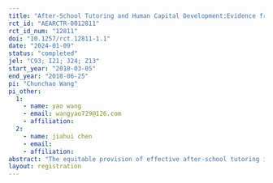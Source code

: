 ```yaml
---
title: "After-School Tutoring and Human Capital Development:Evidence from a Randomized Controlled Trial in China"
rct_id: "AEARCTR-0012811"
rct_id_num: "12811"
doi: "10.1257/rct.12811-1.1"
date: "2024-01-09"
status: "completed"
jel: "C93; I21; J24; Z13"
start_year: "2018-03-05"
end_year: "2018-06-25"
pi: "Chunchao Wang"
pi_other:
  1:
    - name: yao wang
    - email: wangyao729@126.com
    - affiliation: 
  2:
    - name: jiahui chen
    - email: 
    - affiliation: 
abstract: "The equitable provision of effective after-school tutoring is crucial for fostering the accumulation of human capital in children. This study utilizes data from a randomized controlled trial conducted in China to explore the impact of after-school tutoring, facilitated by school teachers, on the development of children’s human capital. Our findings indicate that tutoring provided by teachers not only enhances the math scores of students in the treatment group by 0.134 standard deviations but also contributes to a 0.116 standard deviation increase in their non-cognitive abilities, particular in terms of conscientiousness. Notably, the positive effect on math score improvement is more pronounced among students with initially lower abilities. Through mechanism analysis, we identify the enhancement of children’s learning engagement and increased parental involvement as key channels through which the tutoring intervention bolsters human capital development in students. Further analysis reveals that school-provided tutoring additionally serves to reduce the expenditure of families on private tutoring services."
layout: registration
---
```


